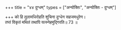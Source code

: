 +++
title = "४४ दुग्धम्"
types = ["अन्योक्तिः", "अन्योक्तिः - दुग्धम्"]

+++
को हि तुलामधिरोहति शुचिना दुग्धेन सहजमधुरेण।  
तप्तं विकृतं मथितं तथापि यत्स्नेहमुद्गिरति॥ 73 ॥  